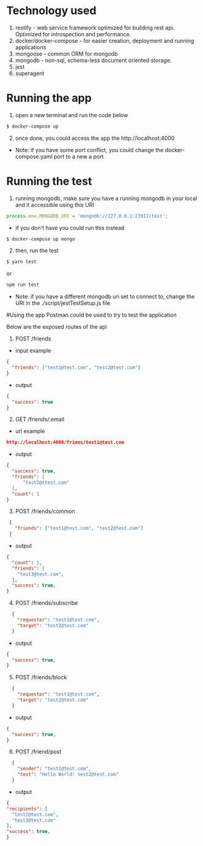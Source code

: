 # Technology used
1. restify - web service framework optimized for building rest api. Optimized for introspection and performance.
2. docker/docker-compose - for easier creation, deployment and running applications
3. mongoose - common ORM for mongodb
4. mongodb - non-sql, schema-less document oriented storage.
5. jest 
6. superagent

# Running the app
1. open a new terminal and run the code below
```bash
$ docker-compose up
```
2. once done, you could access the app the http://localhost:4000
- Note: if you have some port conflict, you could change the docker-compose.yaml port to a new a port

# Running the test
1. running mongodb, make sure you have a running mongodb in your local and it accessible using this URI
```javascript
process.env.MONGODB_URI = 'mongodb://127.0.0.1:27017/test';
```
- if you don't have you could run this instead
```bash
$ docker-compose up mongo
```
2. then, run the test
```bash
$ yarn test
```
or
```bash
npm run test
```
- Note: if you have a different mongodb uri set to connect to, change the URI in the ./script/jestTestSetup.js file

#Using the app
Postman could be used to try to test the application

Below are the exposed routes of the api
1. POST /friends
  - input example
  ```json
  {
    "friends": ["test1@test.com", "test2@test.com"]
  }
  ```
  - output
  ```json
  {
    "success": true
  }
  ```
2. GET /friends/:email
 - url example
  ```json
  http://localhost:4000/friens/test1@test.com
  ```
  - output
  ```json
 {
    "success": true,
    "friends": [
        "test2@ttest.com"
    ],
    "count": 1
}
  ```

3. POST /friends/common
 ```json
  {
    "friends": ["test1@test.com", "test2@test.com"]
  }
  ```
  - output
  ```json
  {
    "count": 1,
    "friends": [
      "test3@test.com",
    ],
    "success": true,
  }
  ```

4. POST /friends/subscribe
```json
  {
    "requestor": "test1@test.com", 
    "target": "test2@test.com"
  }
  ```
  - output
  ```json
  {
    "success": true,
  }
  ```

5. POST /friends/block
```json
  {
    "requestor": "test1@test.com", 
    "target": "test2@test.com"
  }
  ```
  - output
  ```json
  {
    "success": true,
  }
  ```
6. POST /friend/post
```json
  {
    "sender": "test1@test.com", 
    "text": "Hello World! test2@test.com"
  }
  ```
  - output
  ```json
  {
  "recipients": [
    "test2@test.com",
    "test3@test.com"
  ],
  "success": true,
}
  ```
